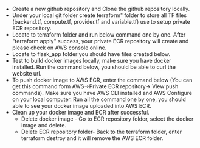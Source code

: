 - Create a new github repository and Clone the github repository locally.
- Under your local git folder create terraform" folder to store all TF files (backend.tf, compute.tf, provider.tf and variable.tf) use to setup private ECR repository.
- Locate to terraform folder and run below command one by one. After "terraform apply" success, your private ECR repository will create and please check on AWS console online.
- Locate to flask_app folder you should have files created below.
- Test to build docker images locally, make sure you have docker installed. Run the command below, you should be able to curl the website url.
- To push docker image to AWS ECR, enter the command below (You can get this command form AWS->Private ECR repository-> View push commands). Make sure you have AWS CLI installed and AWS Configure on your local computer. Run all the command one by one, you should able to see your docker image uploaded into AWS ECR.
- Clean up your docker image and ECR after successful.
  - Delete docker image - Go to ECR repository folder, select the docker image and delete.
  - Delete ECR repository folder- Back to the terraform folder, enter terraform destroy and it will remove the AWS ECR folder.
